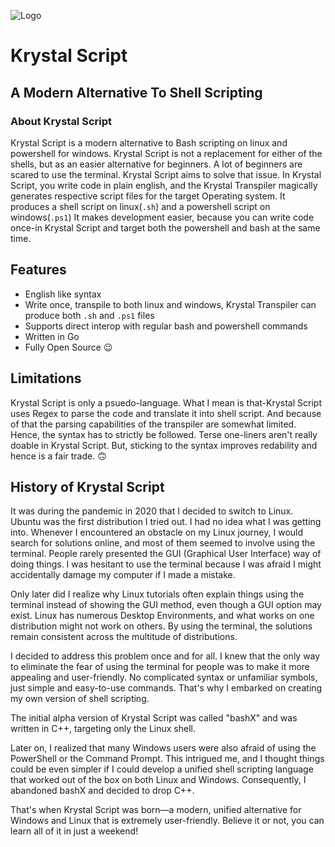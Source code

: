 ![Logo](https://github.com/KS-the-visionary/Krystal-Script/blob/main/Logo.png)


# Krystal Script
## A Modern Alternative To Shell Scripting

### About Krystal Script
Krystal Script is a modern alternative to Bash scripting on linux and powershell for windows.
Krystal Script is not a replacement for either of the shells, but as an easier alternative for beginners.
A lot of beginners are scared to use the terminal.
Krystal Script aims to solve that issue.
In Krystal Script, you write code in plain english, and the Krystal Transpiler magically generates respective script files for the target Operating system.
It produces a shell script on linux(`.sh`) and a powershell script on windows(`.ps1`)
It makes development easier, because you can write code once-in Krystal Script and target both the powershell and bash at the same time.

## Features
- English like syntax
- Write once, transpile to both linux and windows, Krystal Transpiler can produce both `.sh` and `.ps1` files
- Supports direct interop with regular bash and powershell commands
- Written in Go
- Fully Open Source 😉

## Limitations
Krystal Script is only a psuedo-language. What I mean is that-Krystal Script uses Regex to parse the code and translate it into shell script.
And because of that the parsing capabilities of the transpiler are somewhat limited. Hence, the syntax has to strictly be followed.
Terse one-liners aren't really doable in Krystal Script.
But, sticking to the syntax improves redability and hence is a fair trade. 🙃

## History of Krystal Script
It was during the pandemic in 2020 that I decided to switch to Linux. Ubuntu was the first distribution I tried out. I had no idea what I was getting into. Whenever I encountered an obstacle on my Linux journey, I would search for solutions online, and most of them seemed to involve using the terminal. People rarely presented the GUI (Graphical User Interface) way of doing things. I was hesitant to use the terminal because I was afraid I might accidentally damage my computer if I made a mistake.

Only later did I realize why Linux tutorials often explain things using the terminal instead of showing the GUI method, even though a GUI option may exist. Linux has numerous Desktop Environments, and what works on one distribution might not work on others. By using the terminal, the solutions remain consistent across the multitude of distributions.

I decided to address this problem once and for all. I knew that the only way to eliminate the fear of using the terminal for people was to make it more appealing and user-friendly. No complicated syntax or unfamiliar symbols, just simple and easy-to-use commands. That's why I embarked on creating my own version of shell scripting.

The initial alpha version of Krystal Script was called "bashX" and was written in C++, targeting only the Linux shell.

Later on, I realized that many Windows users were also afraid of using the PowerShell or the Command Prompt. This intrigued me, and I thought things could be even simpler if I could develop a unified shell scripting language that worked out of the box on both Linux and Windows. Consequently, I abandoned bashX and decided to drop C++.

That's when Krystal Script was born—a modern, unified alternative for Windows and Linux that is extremely user-friendly. Believe it or not, you can learn all of it in just a weekend!
